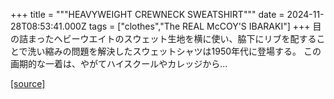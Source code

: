 +++
title = """HEAVYWEIGHT CREWNECK SWEATSHIRT"""
date = 2024-11-28T08:53:41.000Z
tags = ["clothes","The REAL McCOY'S IBARAKI"]
+++
目の詰まったヘビーウエイトのスウェット生地を横に使い、脇下にリブを配することで洗い縮みの問題を解決したスウェットシャツは1950年代に登場する。 この画期的な一着は、やがてハイスクールやカレッジから...

[[source]](https://the-realmccoys.ocnk.net/product/1169)
